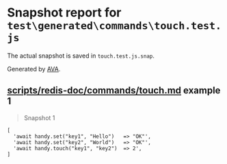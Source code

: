 # Snapshot report for `test\generated\commands\touch.test.js`

The actual snapshot is saved in `touch.test.js.snap`.

Generated by [AVA](https://ava.li).

## [scripts/redis-doc/commands/touch.md](../../../../scripts/redis-doc/commands/touch.md) example 1

> Snapshot 1

    [
      'await handy.set("key1", "Hello")   => "OK"',
      'await handy.set("key2", "World")   => "OK"',
      'await handy.touch("key1", "key2")  => 2',
    ]
